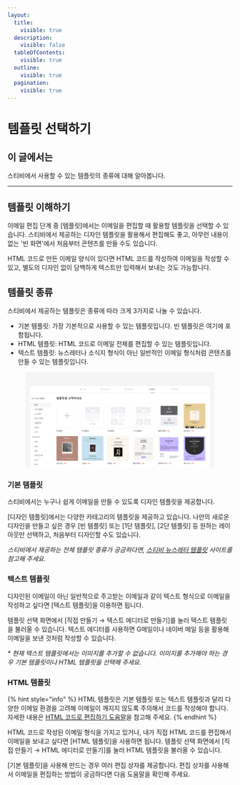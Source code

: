 ```yaml
---
layout:
  title:
    visible: true
  description:
    visible: false
  tableOfContents:
    visible: true
  outline:
    visible: true
  pagination:
    visible: true
---
```


# 템플릿 선택하기

## 이 글에서는

스티비에서 사용할 수 있는 템플릿의 종류에 대해 알아봅니다.&#x20;

***

## 템플릿 이해하기 <a href="#understanding" id="understanding"></a>

이메일 편집 단계 중 \[템플릿]에서는 이메일을 편집할 때 활용할 템플릿을 선택할 수 있습니다. 스티비에서 제공하는 디자인 템플릿을 활용해서 편집해도 좋고, 아무런 내용이 없는 '빈 화면'에서 처음부터 콘텐츠를 만들 수도 있습니다.

HTML 코드로 만든 이메일 양식이 있다면 HTML 코드를 작성하여 이메일을 작성할 수 있고, 별도의 디자인 없이 담백하게 텍스트만 입력해서 보내는 것도 가능합니다.



## 템플릿 종류

스티비에서 제공하는 템플릿은 종류에 따라 크게 3가지로 나눌 수 있습니다.

* 기본 템플릿: 가장 기본적으로 사용할 수 있는 템플릿입니다. 빈 템플릿은 여기에 포함됩니다.
* HTML 템플릿: HTML 코드로 이메일 전체를 편집할 수 있는 템플릿입니다.
* 텍스트 템플릿: 뉴스레터나 소식지 형식이 아닌 일반적인 이메일 형식처럼 콘텐츠를 만들 수 있는 템플릿입니다.

<figure><img src="../../.gitbook/assets/템플릿 (1).png" alt=""><figcaption></figcaption></figure>



### 기본 템플릿 <a href="#stibee-template" id="stibee-template"></a>

스티비에서는 누구나 쉽게 이메일을 만들 수 있도록 디자인 템플릿을 제공합니다.

\[디자인 템플릿]에서는 다양한 카테고리의 템플릿을 제공하고 있습니다. 나만의 새로운 디자인을 만들고 싶은 경우 \[빈 템플릿] 또는 \[1단 템플릿], \[2단 템플릿] 등 원하는 레이아웃만 선택하고, 처음부터 디자인할 수도 있습니다.

_스티비에서 제공하는 전체 템플릿 종류가 궁금하다면,_ [_스티비 뉴스레터 템플릿_](https://template.stibee.com/) _사이트를 참고해 주세요._



### 텍스트 템플릿 <a href="#text" id="text"></a>

디자인된 이메일이 아닌 일반적으로 주고받는 이메일과 같이 텍스트 형식으로 이메일을 작성하고 싶다면 \[텍스트 템플릿]을 이용하면 됩니다.&#x20;

템플릿 선택 화면에서 \[직접 만들기 → 텍스트 에디터로 만들기]를 눌러 텍스트 템플릿을 불러올 수 있습니다. 텍스트 에디터를 사용하면 G메일이나 네이버 메일 등을 활용해 이메일을 보낸 것처럼 작성할 수 있습니다.

_\* 현재 텍스트 템플릿에서는 이미지를 추가할 수 없습니다. 이미지를 추가해야 하는 경우 기본 템플릿이나 HTML 템플릿을 선택해 주세요._

### HTML 템플릿 <a href="#html" id="html"></a>

{% hint style="info" %}
HTML 템플릿은 기본 템플릿 또는 텍스트 템플릿과 달리 다양한 이메일 환경을 고려해 이메일이 깨지지 않도록 주의해서 코드를 작성해야 합니다. 자세한 내용은 [HTML 코드로 편집하기 도움말](https://help.stibee.com/email/edit/html)을 참고해 주세요.
{% endhint %}

HTML 코드로 작성된 이메일 형식을 가지고 있거나, 내가 직접 HTML 코드를 편집해서 이메일을 보내고 싶다면 \[HTML 템플릿]을 사용하면 됩니다. 템플릿 선택 화면에서 \[직접 만들기 → HTML 에디터로 만들기]를 눌러 HTML 템플릿을 불러올 수 있습니다.



\[기본 템플릿]을 사용해 만드는 경우 여러 편집 상자를 제공합니다. 편집 상자를 사용해서 이메일을 편집하는 방법이 궁금하다면 다음 도움말을 확인해 주세요.
